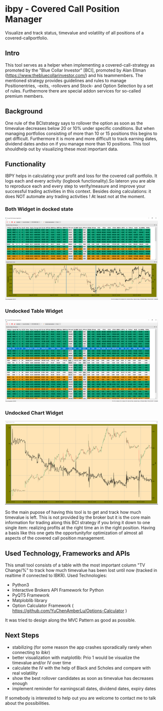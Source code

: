 # ibpy - Covered Call Position Manager 

Visualize and track status, timevalue and volatility of all positions of a covered-callportfolio. 

## Intro
This tool serves as a helper when implementing a covered-call-strategy as promoted by the "Blue Collar Investor" [BCI], promoted by Alan Ellman (https://www.thebluecollarinvestor.com/) and his teammembers.
The mentioned strategy provides guidelines and rules to manage Positionentries, -exits, -rollovers and Stock- and Option Selection by a set of rules. Furthermore there are special addon services for so-called premium members.

## Background
One rule of the BCIstrategy says to rollover the option as soon as the timevalue decreases below 20 or 10% under specific conditions. But when managing portfolios consisting of more than 10 or 15 positions this begins to get difficult. Furthermore it is more and more difficult to track earning dates, dividend dates andso on if you  manage more than 10 positions. This tool shouldhelp out by visualizing these most important data.

## Functionality
IBPY helps in calculating your profit and loss for the covered call portfolio. It logs each and every activity (logbook functionality).So lateron you are able to reproduce each and every step to verify/measure and improve your successful trading activities in this context. Besides doing calculations: it does NOT automate any trading activities ! At least not at the moment.

### Both Widget in docked state
![screenshot](screenshots/Capture.PNG)

### Undocked Table Widget
![screenshot](screenshots/CaptureTable.PNG)

### Undocked Chart Widget
![screenshot](screenshots/CaptureChart.PNG)

So the main pupose of having this tool is to get and track how much timevalue is left. This is not provided by the broker but it is the core main information for trading along this BCI strategy if you bring it down to one single item: realizing profits at the right time an in the right position.
Having a basis like this one gets the opportunityfor optimization of almost all aspects of the covered call position management.

## Used Technology, Frameworks and APIs
This small tool consists of a table with the most important column "TV Change/%" to track how much timevalue has been lost until now (tracked  in realtime if connected to IBKR). 
Used Technologies:

- Python3
- Interactive Brokers API Framework for Python
- PyQT5 Framework
- Matploblib library
- Option Calculator Framework ( https://github.com/YuChenAmberLu/Options-Calculator )

It was tried to design along the MVC Pattern as good as possible.

## Next Steps
- stabilizing (for some reason the app crashes sporadically rarely when connecting to ibkr)
- better visualization with matplotlib: Prio 1 would be visualize the timevalue and/or IV over time
- calculate the IV with the help of Black and Scholes and compare with real volatility
- show the best rollover candidates as soon as timevalue has decreases enough
- implement reminder for earningscall dates, dividend dates, expiry dates

If somebody is interested to help out you are welcome to contact me to talk  about the possibilities.

